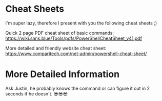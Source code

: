 # Cheat Sheets

I'm super lazy, therefore I present with you the following cheat sheets ;)


Quick 2 page PDF cheat sheet of basic commands: https://wiki.sans.blue/Tools/pdfs/PowerShellCheatSheet_v41.pdf


More detailed and friendly website cheat sheet: https://www.comparitech.com/net-admin/powershell-cheat-sheet/


# More Detailed Information 

Ask Justin, he probably knows the command or can figure it out in 2 seconds if he doesn't. 😎😎😎 
